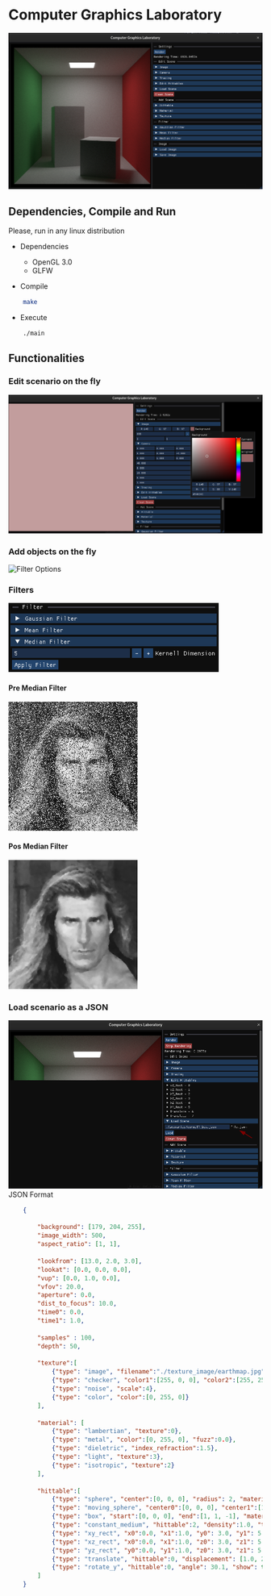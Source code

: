 # Computer Graphics Laboratory

![CG LAB](./assets/main.png)

## Dependencies, Compile and Run

Please, run in any linux distribution

* Dependencies
    * OpenGL 3.0
    * GLFW


* Compile
```bash
    make
```

* Execute 
```bash
    ./main
```

## Functionalities

### Edit scenario on the fly
![Filter Options](./assets/edit_scenario.png)

### Add objects on the fly
![Filter Options](./assets/add_gif.gif)

### Filters
![Filter Options](./assets/filters.png)

#### Pre Median Filter
![Filter Options](./assets/pre_filter.png)
#### Pos Median Filter
![Filter Options](./assets/pos_filter.png)


### Load scenario as a JSON
![Load JSON](./assets/load_json.png)
JSON Format
```json
    {

        "background": [179, 204, 255],
        "image_width": 500,
        "aspect_ratio": [1, 1],

        "lookfrom": [13.0, 2.0, 3.0],
        "lookat": [0.0, 0.0, 0.0],
        "vup": [0.0, 1.0, 0.0],
        "vfov": 20.0,
        "aperture": 0.0,
        "dist_to_focus": 10.0,
        "time0": 0.0,
        "time1": 1.0,

        "samples" : 100,
        "depth": 50,

        "texture":[
            {"type": "image", "filename":"./texture_image/earthmap.jpg"},
            {"type": "checker", "color1":[255, 0, 0], "color2":[255, 255, 0]},
            {"type": "noise", "scale":4},
            {"type": "color", "color":[0, 255, 0]}
        ],

        "material": [
            {"type": "lambertian", "texture":0},
            {"type": "metal", "color":[0, 255, 0], "fuzz":0.0},
            {"type": "dieletric", "index_refraction":1.5},
            {"type": "light", "texture":3},
            {"type": "isotropic", "texture":2}
        ],

        "hittable":[
            {"type": "sphere", "center":[0, 0, 0], "radius": 2, "material": 0, "show": true},
            {"type": "moving_sphere", "center0":[0, 0, 0], "center1":[1, 1, -1], "time0": 0.0, "time1": 1.0, "radius": 2, "material": 0, "show": true},
            {"type": "box", "start":[0, 0, 0], "end":[1, 1, -1], "material": 0, "show": true},
            {"type": "constant_medium", "hittable":2, "density":1.0, "texture": 3, "show": true},
            {"type": "xy_rect", "x0":0.0, "x1":1.0, "y0": 3.0, "y1": 5.0, "k": -3.0, "material": 0, "show": true},
            {"type": "xz_rect", "x0":0.0, "x1":1.0, "z0": 3.0, "z1": 5.0, "k": -3.0, "material": 0, "show": true},
            {"type": "yz_rect", "y0":0.0, "y1":1.0, "z0": 3.0, "z1": 5.0, "k": -3.0, "material": 0, "show": true},
            {"type": "translate", "hittable":0, "displacement": [1.0, 2.0, 3.0], "show": true},
            {"type": "rotate_y", "hittable":0, "angle": 30.1, "show": true}
        ]
    }
```



